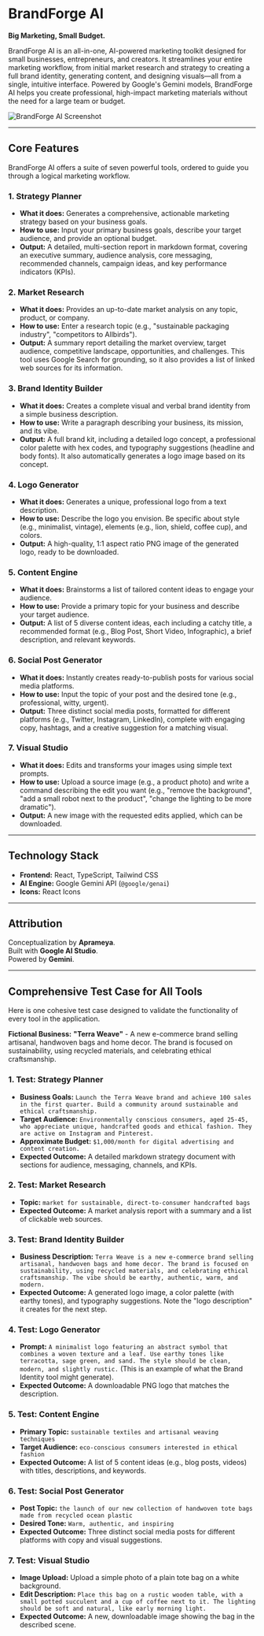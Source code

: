 # BrandForge AI

**Big Marketing, Small Budget.**

BrandForge AI is an all-in-one, AI-powered marketing toolkit designed for small businesses, entrepreneurs, and creators. It streamlines your entire marketing workflow, from initial market research and strategy to creating a full brand identity, generating content, and designing visuals—all from a single, intuitive interface. Powered by Google's Gemini models, BrandForge AI helps you create professional, high-impact marketing materials without the need for a large team or budget.

![BrandForge AI Screenshot](https://storage.googleapis.com/aistudio-project-images/b440536c-941e-4288-b7a4-5ca2c8e31a01)

---

## Core Features

BrandForge AI offers a suite of seven powerful tools, ordered to guide you through a logical marketing workflow.

### 1. Strategy Planner
-   **What it does:** Generates a comprehensive, actionable marketing strategy based on your business goals.
-   **How to use:** Input your primary business goals, describe your target audience, and provide an optional budget.
-   **Output:** A detailed, multi-section report in markdown format, covering an executive summary, audience analysis, core messaging, recommended channels, campaign ideas, and key performance indicators (KPIs).

### 2. Market Research
-   **What it does:** Provides an up-to-date market analysis on any topic, product, or company.
-   **How to use:** Enter a research topic (e.g., "sustainable packaging industry", "competitors to Allbirds").
-   **Output:** A summary report detailing the market overview, target audience, competitive landscape, opportunities, and challenges. This tool uses Google Search for grounding, so it also provides a list of linked web sources for its information.

### 3. Brand Identity Builder
-   **What it does:** Creates a complete visual and verbal brand identity from a simple business description.
-   **How to use:** Write a paragraph describing your business, its mission, and its vibe.
-   **Output:** A full brand kit, including a detailed logo concept, a professional color palette with hex codes, and typography suggestions (headline and body fonts). It also automatically generates a logo image based on its concept.

### 4. Logo Generator
-   **What it does:** Generates a unique, professional logo from a text description.
-   **How to use:** Describe the logo you envision. Be specific about style (e.g., minimalist, vintage), elements (e.g., lion, shield, coffee cup), and colors.
-   **Output:** A high-quality, 1:1 aspect ratio PNG image of the generated logo, ready to be downloaded.

### 5. Content Engine
-   **What it does:** Brainstorms a list of tailored content ideas to engage your audience.
-   **How to use:** Provide a primary topic for your business and describe your target audience.
-   **Output:** A list of 5 diverse content ideas, each including a catchy title, a recommended format (e.g., Blog Post, Short Video, Infographic), a brief description, and relevant keywords.

### 6. Social Post Generator
-   **What it does:** Instantly creates ready-to-publish posts for various social media platforms.
-   **How to use:** Input the topic of your post and the desired tone (e.g., professional, witty, urgent).
-   **Output:** Three distinct social media posts, formatted for different platforms (e.g., Twitter, Instagram, LinkedIn), complete with engaging copy, hashtags, and a creative suggestion for a matching visual.

### 7. Visual Studio
-   **What it does:** Edits and transforms your images using simple text prompts.
-   **How to use:** Upload a source image (e.g., a product photo) and write a command describing the edit you want (e.g., "remove the background", "add a small robot next to the product", "change the lighting to be more dramatic").
-   **Output:** A new image with the requested edits applied, which can be downloaded.

---

## Technology Stack

-   **Frontend:** React, TypeScript, Tailwind CSS
-   **AI Engine:** Google Gemini API (`@google/genai`)
-   **Icons:** React Icons

---

## Attribution

Conceptualization by **Aprameya**.  
Built with **Google AI Studio**.  
Powered by **Gemini**.

---

## Comprehensive Test Case for All Tools

Here is one cohesive test case designed to validate the functionality of every tool in the application.

**Fictional Business:** **"Terra Weave"** - A new e-commerce brand selling artisanal, handwoven bags and home decor. The brand is focused on sustainability, using recycled materials, and celebrating ethical craftsmanship.

### 1. Test: Strategy Planner
*   **Business Goals:** `Launch the Terra Weave brand and achieve 100 sales in the first quarter. Build a community around sustainable and ethical craftsmanship.`
*   **Target Audience:** `Environmentally conscious consumers, aged 25-45, who appreciate unique, handcrafted goods and ethical fashion. They are active on Instagram and Pinterest.`
*   **Approximate Budget:** `$1,000/month for digital advertising and content creation.`
*   **Expected Outcome:** A detailed markdown strategy document with sections for audience, messaging, channels, and KPIs.

### 2. Test: Market Research
*   **Topic:** `market for sustainable, direct-to-consumer handcrafted bags`
*   **Expected Outcome:** A market analysis report with a summary and a list of clickable web sources.

### 3. Test: Brand Identity Builder
*   **Business Description:** `Terra Weave is a new e-commerce brand selling artisanal, handwoven bags and home decor. The brand is focused on sustainability, using recycled materials, and celebrating ethical craftsmanship. The vibe should be earthy, authentic, warm, and modern.`
*   **Expected Outcome:** A generated logo image, a color palette (with earthy tones), and typography suggestions. Note the "logo description" it creates for the next step.

### 4. Test: Logo Generator
*   **Prompt:** `A minimalist logo featuring an abstract symbol that combines a woven texture and a leaf. Use earthy tones like terracotta, sage green, and sand. The style should be clean, modern, and slightly rustic.` (This is an example of what the Brand Identity tool might generate).
*   **Expected Outcome:** A downloadable PNG logo that matches the description.

### 5. Test: Content Engine
*   **Primary Topic:** `sustainable textiles and artisanal weaving techniques`
*   **Target Audience:** `eco-conscious consumers interested in ethical fashion`
*   **Expected Outcome:** A list of 5 content ideas (e.g., blog posts, videos) with titles, descriptions, and keywords.

### 6. Test: Social Post Generator
*   **Post Topic:** `the launch of our new collection of handwoven tote bags made from recycled ocean plastic`
*   **Desired Tone:** `Warm, authentic, and inspiring`
*   **Expected Outcome:** Three distinct social media posts for different platforms with copy and visual suggestions.

### 7. Test: Visual Studio
*   **Image Upload:** Upload a simple photo of a plain tote bag on a white background.
*   **Edit Description:** `Place this bag on a rustic wooden table, with a small potted succulent and a cup of coffee next to it. The lighting should be soft and natural, like early morning light.`
*   **Expected Outcome:** A new, downloadable image showing the bag in the described scene.
